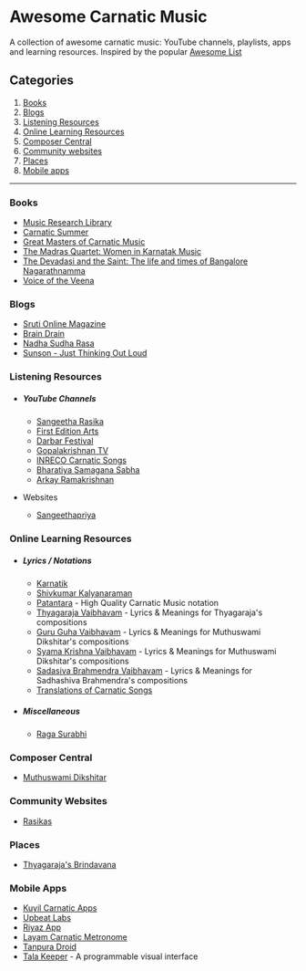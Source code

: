 # Awesome Carnatic Music
A collection of awesome carnatic music: YouTube channels, playlists, apps and learning resources.
Inspired by the popular [Awesome List](https://github.com/sindresorhus/awesome)

## Categories
1. [Books](#books)
2. [Blogs](#blogs)
3. [Listening Resources](#learning-resources)
4. [Online Learning Resources](#online-learning-resources)
5. [Composer Central](#composer-central)
6. [Community websites](#community-websites)
7. [Places](#places)
8. [Mobile apps](#mobile-apps)

***


### Books
- [Music Research Library](http://musicresearchlibrary.net/omeka/)
- [Carnatic Summer](https://www.goodreads.com/book/show/4809072-carnatic-summer)
- [Great Masters of Carnatic Music](https://www.goodreads.com/book/show/10701518-great-masters-of-carnatic-music-1930-1965)
- [The Madras Quartet: Women in Karnatak Music](https://www.goodreads.com/book/show/52528379-the-madras-quartet)
- [The Devadasi and the Saint: The life and times of Bangalore Nagarathnamma](https://www.goodreads.com/book/show/10434498-the-devadasi-and-the-saint)
- [Voice of the Veena](https://www.goodreads.com/book/show/15815995-voice-of-the-veena-s-balachander)

### Blogs
- [Sruti Online Magazine](https://srutimag.blogspot.com/)
- [Brain Drain](https://kpjayan.wordpress.com/)
- [Nadha Sudha Rasa](https://nadhasudharasa.blogspot.com/)
- [Sunson - Just Thinking Out Loud](https://sunson.wordpress.com/)

### Listening Resources

  - ##### YouTube Channels
    - [Sangeetha Rasika](https://www.youtube.com/channel/UC1GKiyaJP1KtrWVoUj9ti5A)
    - [First Edition Arts](https://www.youtube.com/channel/UC7OXY2c5apsxw4J-Kx4p_NQ)
    - [Darbar Festival](https://www.youtube.com/user/darbarfestival)
    - [Gopalakrishnan TV](https://www.youtube.com/channel/UCehwxQ1ZGiAgui_jvP4xaHA)
    - [INRECO Carnatic Songs](https://www.youtube.com/channel/UC9VkxD-HuD3CACdnCG82zmw)
    - [Bharatiya Samagana Sabha](https://www.youtube.com/channel/UCVixXkzBzjvKCHLd8U8rW_w)
    - [Arkay Ramakrishnan](https://www.youtube.com/user/arkay1955)

  - Websites
    - [Sangeethapriya](http://www.sangeethapriya.org)

### Online Learning Resources

  - ##### Lyrics / Notations
    - [Karnatik](https://karnatik.com/ragas.shtml)
    - [Shivkumar Kalyanaraman](http://www.shivkumar.org/music/index.html)
    - [Patantara](https://patantara.com/notations/) - High Quality Carnatic Music notation
    - [Thyagaraja Vaibhavam](https://thyagaraja-vaibhavam.blogspot.com/2009/03/tyagaraja-kritis-alphabetical-list.html) - Lyrics & Meanings for Thyagaraja's compositions
    - [Guru Guha Vaibhavam](https://guru-guha.blogspot.com/2009/04/dikshitar-kritis-alphabetical-list.html) - Lyrics & Meanings for Muthuswami Dikshitar's compositions
    - [Syama Krishna Vaibhavam](https://syamakrishnavaibhavam.blogspot.com/2011/03/alphabetica-list-of-kritis.html) - Lyrics & Meanings for Muthuswami Dikshitar's compositions
    - [Sadasiva Brahmendra Vaibhavam](https://sadasivabrahmendra.blogspot.com/) - Lyrics & Meanings for Sadhashiva Brahmendra's compositions
    - [Translations of Carnatic Songs](https://translationsofsomesongsofcarnticmusic.blogspot.com/)

  - ##### Miscellaneous
    - [Raga Surabhi](http://www.ragasurabhi.com/index.html)

### Composer Central
- [Muthuswami Dikshitar](http://www.sangeethapriya.org/tributes/dikshithar/index.html)

### Community Websites
- [Rasikas](http://www.rasikas.org/forums/)

### Places
- [Thyagaraja's Brindavana](http://thiruvaiyaruthyagarajaaradhana.org/)

### Mobile Apps
- [Kuyil Carnatic Apps](https://kuyil.org/)
- [Upbeat Labs](http://www.upbeatlabs.com/)
- [Riyaz App](https://riyazapp.com/)
- [Layam Carnatic Metronome](http://mysorevadiraj.com/layam-carnatic-metronome-app/)
- [Tanpura Droid](https://play.google.com/store/apps/details?id=com.swarsystems.is)
- [Tala Keeper](http://talakeeper.org/) - A programmable visual interface

